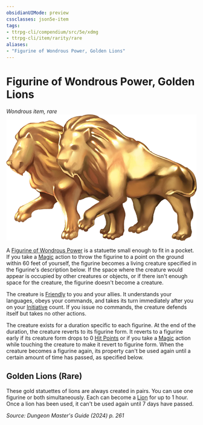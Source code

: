 ```yaml
---
obsidianUIMode: preview
cssclasses: json5e-item
tags:
- ttrpg-cli/compendium/src/5e/xdmg
- ttrpg-cli/item/rarity/rare
aliases: 
- "Figurine of Wondrous Power, Golden Lions"
---
```

# Figurine of Wondrous Power, Golden Lions
*Wondrous item, rare*  
![](Misc%20Files/CLI/compendium/items/img/figurine-of-wondrous-power-golden-lions.webp#right)


A [Figurine of Wondrous Power](Misc%20Files/CLI/compendium/items/figurine-of-wondrous-power-xdmg.md) is a statuette small enough to fit in a pocket. If you take a [Magic](Misc%20Files/CLI/rules/actions.md#Magic) action to throw the figurine to a point on the ground within 60 feet of yourself, the figurine becomes a living creature specified in the figurine's description below. If the space where the creature would appear is occupied by other creatures or objects, or if there isn't enough space for the creature, the figurine doesn't become a creature.

The creature is [Friendly](Misc%20Files/CLI/rules/variant-rules/friendly-attitude-xphb.md) to you and your allies. It understands your languages, obeys your commands, and takes its turn immediately after you on your [Initiative](Misc%20Files/CLI/rules/variant-rules/initiative-xphb.md) count. If you issue no commands, the creature defends itself but takes no other actions.

The creature exists for a duration specific to each figurine. At the end of the duration, the creature reverts to its figurine form. It reverts to a figurine early if its creature form drops to 0 [Hit Points](Misc%20Files/CLI/rules/variant-rules/hit-points-xphb.md) or if you take a [Magic](Misc%20Files/CLI/rules/actions.md#Magic) action while touching the creature to make it revert to figurine form. When the creature becomes a figurine again, its property can't be used again until a certain amount of time has passed, as specified below.

## Golden Lions (Rare)

These gold statuettes of lions are always created in pairs. You can use one figurine or both simultaneously. Each can become a [Lion](Misc%20Files/CLI/compendium/bestiary/beast/lion-xmm.md) for up to 1 hour. Once a lion has been used, it can't be used again until 7 days have passed.

*Source: Dungeon Master's Guide (2024) p. 261*